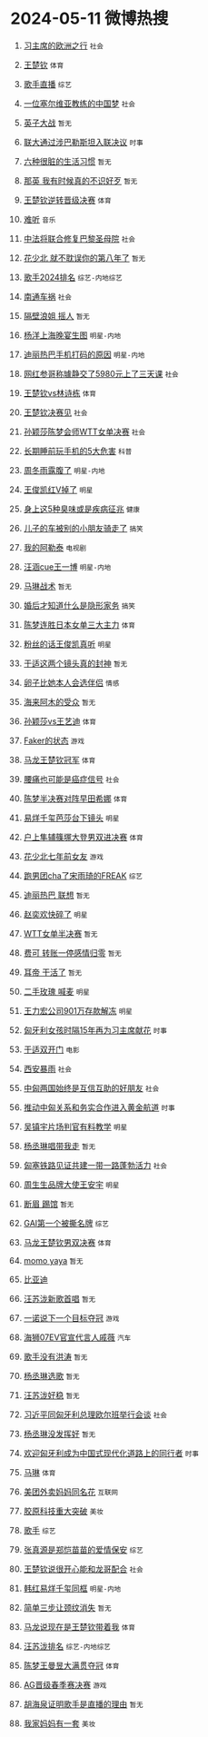 # 2024-05-11 微博热搜 
1. [习主席的欧洲之行](https://m.weibo.cn/search?containerid=100103type%3D1%26t%3D10%26q%3D%23%E4%B9%A0%E4%B8%BB%E5%B8%AD%E7%9A%84%E6%AC%A7%E6%B4%B2%E4%B9%8B%E8%A1%8C%23&stream_entry_id=51&isnewpage=1&extparam=seat%3D1%26pos%3D0%26stream_entry_id%3D51%26filter_type%3Drealtimehot%26q%3D%2523%25E4%25B9%25A0%25E4%25B8%25BB%25E5%25B8%25AD%25E7%259A%2584%25E6%25AC%25A7%25E6%25B4%25B2%25E4%25B9%258B%25E8%25A1%258C%2523%26c_type%3D51%26dgr%3D0%26cate%3D10103%26display_time%3D1715365723%26pre_seqid%3D171536572319103000041) `社会` 

2. [王楚钦](https://m.weibo.cn/search?containerid=100103type%3D1%26t%3D10%26q%3D%E7%8E%8B%E6%A5%9A%E9%92%A6&stream_entry_id=31&isnewpage=1&extparam=seat%3D1%26cate%3D5001%26pos%3D0%26band_rank%3D1%26realpos%3D1%26stream_entry_id%3D31%26flag%3D1%26lcate%3D5001%26filter_type%3Drealtimehot%26q%3D%25E7%258E%258B%25E6%25A5%259A%25E9%2592%25A6%26c_type%3D31%26dgr%3D0%26display_time%3D1715365723%26pre_seqid%3D171536572319103000041) `体育` 

3. [歌手直播](https://m.weibo.cn/search?containerid=100103type%3D1%26t%3D10%26q%3D%E6%AD%8C%E6%89%8B%E7%9B%B4%E6%92%AD&stream_entry_id=31&isnewpage=1&extparam=seat%3D1%26cate%3D5001%26pos%3D1%26band_rank%3D2%26realpos%3D2%26stream_entry_id%3D31%26flag%3D16%26lcate%3D5001%26filter_type%3Drealtimehot%26q%3D%25E6%25AD%258C%25E6%2589%258B%25E7%259B%25B4%25E6%2592%25AD%26c_type%3D31%26dgr%3D0%26display_time%3D1715365723%26pre_seqid%3D171536572319103000041) `综艺` 

4. [一位塞尔维亚教练的中国梦](https://m.weibo.cn/search?containerid=100103type%3D1%26t%3D10%26q%3D%23%E4%B8%80%E4%BD%8D%E5%A1%9E%E5%B0%94%E7%BB%B4%E4%BA%9A%E6%95%99%E7%BB%83%E7%9A%84%E4%B8%AD%E5%9B%BD%E6%A2%A6%23&stream_entry_id=31&isnewpage=1&extparam=seat%3D1%26cate%3D5001%26pos%3D2%26band_rank%3D3%26realpos%3D3%26stream_entry_id%3D31%26flag%3D0%26lcate%3D5001%26filter_type%3Drealtimehot%26q%3D%2523%25E4%25B8%2580%25E4%25BD%258D%25E5%25A1%259E%25E5%25B0%2594%25E7%25BB%25B4%25E4%25BA%259A%25E6%2595%2599%25E7%25BB%2583%25E7%259A%2584%25E4%25B8%25AD%25E5%259B%25BD%25E6%25A2%25A6%2523%26c_type%3D31%26dgr%3D0%26display_time%3D1715365723%26pre_seqid%3D171536572319103000041) `社会` 

5. [英子大战](https://m.weibo.cn/search?containerid=100103type%3D1%26t%3D10%26q%3D%E8%8B%B1%E5%AD%90%E5%A4%A7%E6%88%98&stream_entry_id=31&isnewpage=1&extparam=seat%3D1%26cate%3D5001%26pos%3D3%26band_rank%3D4%26realpos%3D4%26stream_entry_id%3D31%26flag%3D2%26lcate%3D5001%26filter_type%3Drealtimehot%26q%3D%25E8%258B%25B1%25E5%25AD%2590%25E5%25A4%25A7%25E6%2588%2598%26c_type%3D31%26dgr%3D0%26display_time%3D1715365723%26pre_seqid%3D171536572319103000041) `暂无` 

6. [联大通过涉巴勒斯坦入联决议](https://m.weibo.cn/search?containerid=100103type%3D1%26t%3D10%26q%3D%23%E8%81%94%E5%A4%A7%E9%80%9A%E8%BF%87%E6%B6%89%E5%B7%B4%E5%8B%92%E6%96%AF%E5%9D%A6%E5%85%A5%E8%81%94%E5%86%B3%E8%AE%AE%23&stream_entry_id=31&isnewpage=1&extparam=seat%3D1%26cate%3D5001%26pos%3D4%26band_rank%3D5%26realpos%3D5%26stream_entry_id%3D31%26flag%3D1%26lcate%3D5001%26filter_type%3Drealtimehot%26q%3D%2523%25E8%2581%2594%25E5%25A4%25A7%25E9%2580%259A%25E8%25BF%2587%25E6%25B6%2589%25E5%25B7%25B4%25E5%258B%2592%25E6%2596%25AF%25E5%259D%25A6%25E5%2585%25A5%25E8%2581%2594%25E5%2586%25B3%25E8%25AE%25AE%2523%26c_type%3D31%26dgr%3D0%26display_time%3D1715365723%26pre_seqid%3D171536572319103000041) `时事` 

7. [六种很脏的生活习惯](https://m.weibo.cn/search?containerid=100103type%3D1%26t%3D10%26q%3D%E5%85%AD%E7%A7%8D%E5%BE%88%E8%84%8F%E7%9A%84%E7%94%9F%E6%B4%BB%E4%B9%A0%E6%83%AF&stream_entry_id=31&isnewpage=1&extparam=seat%3D1%26cate%3D5001%26pos%3D5%26band_rank%3D6%26realpos%3D6%26stream_entry_id%3D31%26flag%3D2%26lcate%3D5001%26filter_type%3Drealtimehot%26q%3D%25E5%2585%25AD%25E7%25A7%258D%25E5%25BE%2588%25E8%2584%258F%25E7%259A%2584%25E7%2594%259F%25E6%25B4%25BB%25E4%25B9%25A0%25E6%2583%25AF%26c_type%3D31%26dgr%3D0%26display_time%3D1715365723%26pre_seqid%3D171536572319103000041) `暂无` 

8. [那英 我有时候真的不识好歹](https://m.weibo.cn/search?containerid=100103type%3D1%26t%3D10%26q%3D%E9%82%A3%E8%8B%B1+%E6%88%91%E6%9C%89%E6%97%B6%E5%80%99%E7%9C%9F%E7%9A%84%E4%B8%8D%E8%AF%86%E5%A5%BD%E6%AD%B9&stream_entry_id=31&isnewpage=1&extparam=seat%3D1%26cate%3D5001%26pos%3D6%26band_rank%3D7%26realpos%3D7%26stream_entry_id%3D31%26flag%3D2%26lcate%3D5001%26filter_type%3Drealtimehot%26q%3D%25E9%2582%25A3%25E8%258B%25B1%2520%25E6%2588%2591%25E6%259C%2589%25E6%2597%25B6%25E5%2580%2599%25E7%259C%259F%25E7%259A%2584%25E4%25B8%258D%25E8%25AF%2586%25E5%25A5%25BD%25E6%25AD%25B9%26c_type%3D31%26dgr%3D0%26display_time%3D1715365723%26pre_seqid%3D171536572319103000041) `暂无` 

9. [王楚钦逆转晋级决赛](https://m.weibo.cn/search?containerid=100103type%3D1%26t%3D10%26q%3D%23%E7%8E%8B%E6%A5%9A%E9%92%A6%E9%80%86%E8%BD%AC%E6%99%8B%E7%BA%A7%E5%86%B3%E8%B5%9B%23&stream_entry_id=31&isnewpage=1&extparam=seat%3D1%26cate%3D5001%26pos%3D7%26band_rank%3D8%26realpos%3D8%26stream_entry_id%3D31%26flag%3D1%26lcate%3D5001%26filter_type%3Drealtimehot%26q%3D%2523%25E7%258E%258B%25E6%25A5%259A%25E9%2592%25A6%25E9%2580%2586%25E8%25BD%25AC%25E6%2599%258B%25E7%25BA%25A7%25E5%2586%25B3%25E8%25B5%259B%2523%26c_type%3D31%26dgr%3D0%26display_time%3D1715365723%26pre_seqid%3D171536572319103000041) `体育` 

10. [难听](https://m.weibo.cn/search?containerid=100103type%3D1%26t%3D10%26q%3D%E9%9A%BE%E5%90%AC&stream_entry_id=31&isnewpage=1&extparam=seat%3D1%26cate%3D5001%26pos%3D8%26band_rank%3D9%26realpos%3D9%26stream_entry_id%3D31%26flag%3D2%26lcate%3D5001%26filter_type%3Drealtimehot%26q%3D%25E9%259A%25BE%25E5%2590%25AC%26c_type%3D31%26dgr%3D0%26display_time%3D1715365723%26pre_seqid%3D171536572319103000041) `音乐` 

11. [中法将联合修复巴黎圣母院](https://m.weibo.cn/search?containerid=100103type%3D1%26t%3D10%26q%3D%23%E4%B8%AD%E6%B3%95%E5%B0%86%E8%81%94%E5%90%88%E4%BF%AE%E5%A4%8D%E5%B7%B4%E9%BB%8E%E5%9C%A3%E6%AF%8D%E9%99%A2%23&stream_entry_id=31&isnewpage=1&extparam=seat%3D1%26cate%3D5001%26pos%3D9%26band_rank%3D10%26realpos%3D10%26stream_entry_id%3D31%26flag%3D0%26lcate%3D5001%26filter_type%3Drealtimehot%26q%3D%2523%25E4%25B8%25AD%25E6%25B3%2595%25E5%25B0%2586%25E8%2581%2594%25E5%2590%2588%25E4%25BF%25AE%25E5%25A4%258D%25E5%25B7%25B4%25E9%25BB%258E%25E5%259C%25A3%25E6%25AF%258D%25E9%2599%25A2%2523%26c_type%3D31%26dgr%3D0%26display_time%3D1715365723%26pre_seqid%3D171536572319103000041) `社会` 

12. [花少北 就不耽误你的第八年了](https://m.weibo.cn/search?containerid=100103type%3D1%26t%3D10%26q%3D%E8%8A%B1%E5%B0%91%E5%8C%97+%E5%B0%B1%E4%B8%8D%E8%80%BD%E8%AF%AF%E4%BD%A0%E7%9A%84%E7%AC%AC%E5%85%AB%E5%B9%B4%E4%BA%86&stream_entry_id=31&isnewpage=1&extparam=seat%3D1%26cate%3D5001%26pos%3D10%26band_rank%3D11%26realpos%3D11%26stream_entry_id%3D31%26flag%3D2%26lcate%3D5001%26filter_type%3Drealtimehot%26q%3D%25E8%258A%25B1%25E5%25B0%2591%25E5%258C%2597%2520%25E5%25B0%25B1%25E4%25B8%258D%25E8%2580%25BD%25E8%25AF%25AF%25E4%25BD%25A0%25E7%259A%2584%25E7%25AC%25AC%25E5%2585%25AB%25E5%25B9%25B4%25E4%25BA%2586%26c_type%3D31%26dgr%3D0%26display_time%3D1715365723%26pre_seqid%3D171536572319103000041) `暂无` 

13. [歌手2024排名](https://m.weibo.cn/search?containerid=100103type%3D1%26t%3D10%26q%3D%E6%AD%8C%E6%89%8B2024%E6%8E%92%E5%90%8D&stream_entry_id=31&isnewpage=1&extparam=seat%3D1%26cate%3D5001%26pos%3D11%26band_rank%3D12%26realpos%3D12%26stream_entry_id%3D31%26flag%3D2%26lcate%3D5001%26filter_type%3Drealtimehot%26q%3D%25E6%25AD%258C%25E6%2589%258B2024%25E6%258E%2592%25E5%2590%258D%26c_type%3D31%26dgr%3D0%26display_time%3D1715365723%26pre_seqid%3D171536572319103000041) `综艺-内地综艺` 

14. [南通车祸](https://m.weibo.cn/search?containerid=100103type%3D1%26t%3D10%26q%3D%23%E5%8D%97%E9%80%9A%E8%BD%A6%E7%A5%B8%23&stream_entry_id=31&isnewpage=1&extparam=seat%3D1%26cate%3D5001%26pos%3D12%26band_rank%3D13%26realpos%3D13%26stream_entry_id%3D31%26flag%3D2%26lcate%3D5001%26filter_type%3Drealtimehot%26q%3D%2523%25E5%258D%2597%25E9%2580%259A%25E8%25BD%25A6%25E7%25A5%25B8%2523%26c_type%3D31%26dgr%3D0%26display_time%3D1715365723%26pre_seqid%3D171536572319103000041) `社会` 

15. [隔壁浪姐 摇人](https://m.weibo.cn/search?containerid=100103type%3D1%26t%3D10%26q%3D%E9%9A%94%E5%A3%81%E6%B5%AA%E5%A7%90+%E6%91%87%E4%BA%BA&stream_entry_id=31&isnewpage=1&extparam=seat%3D1%26cate%3D5001%26pos%3D13%26band_rank%3D14%26realpos%3D14%26stream_entry_id%3D31%26flag%3D2%26lcate%3D5001%26filter_type%3Drealtimehot%26q%3D%25E9%259A%2594%25E5%25A3%2581%25E6%25B5%25AA%25E5%25A7%2590%2520%25E6%2591%2587%25E4%25BA%25BA%26c_type%3D31%26dgr%3D0%26display_time%3D1715365723%26pre_seqid%3D171536572319103000041) `暂无` 

16. [杨洋上海晚宴生图](https://m.weibo.cn/search?containerid=100103type%3D1%26t%3D10%26q%3D%23%E6%9D%A8%E6%B4%8B%E4%B8%8A%E6%B5%B7%E6%99%9A%E5%AE%B4%E7%94%9F%E5%9B%BE%23&stream_entry_id=31&isnewpage=1&extparam=seat%3D1%26cate%3D5001%26pos%3D14%26band_rank%3D15%26realpos%3D15%26stream_entry_id%3D31%26flag%3D2%26lcate%3D5001%26filter_type%3Drealtimehot%26q%3D%2523%25E6%259D%25A8%25E6%25B4%258B%25E4%25B8%258A%25E6%25B5%25B7%25E6%2599%259A%25E5%25AE%25B4%25E7%2594%259F%25E5%259B%25BE%2523%26c_type%3D31%26dgr%3D0%26display_time%3D1715365723%26pre_seqid%3D171536572319103000041) `明星-内地` 

17. [迪丽热巴手机打码的原因](https://m.weibo.cn/search?containerid=100103type%3D1%26t%3D10%26q%3D%23%E8%BF%AA%E4%B8%BD%E7%83%AD%E5%B7%B4%E6%89%8B%E6%9C%BA%E6%89%93%E7%A0%81%E7%9A%84%E5%8E%9F%E5%9B%A0%23&stream_entry_id=31&isnewpage=1&extparam=seat%3D1%26cate%3D5001%26pos%3D15%26band_rank%3D16%26realpos%3D16%26stream_entry_id%3D31%26flag%3D2%26lcate%3D5001%26filter_type%3Drealtimehot%26q%3D%2523%25E8%25BF%25AA%25E4%25B8%25BD%25E7%2583%25AD%25E5%25B7%25B4%25E6%2589%258B%25E6%259C%25BA%25E6%2589%2593%25E7%25A0%2581%25E7%259A%2584%25E5%258E%259F%25E5%259B%25A0%2523%26c_type%3D31%26dgr%3D0%26display_time%3D1715365723%26pre_seqid%3D171536572319103000041) `明星-内地` 

18. [网红参哥称璩静交了5980元上了三天课](https://m.weibo.cn/search?containerid=100103type%3D1%26t%3D10%26q%3D%23%E7%BD%91%E7%BA%A2%E5%8F%82%E5%93%A5%E7%A7%B0%E7%92%A9%E9%9D%99%E4%BA%A4%E4%BA%865980%E5%85%83%E4%B8%8A%E4%BA%86%E4%B8%89%E5%A4%A9%E8%AF%BE%23&stream_entry_id=31&isnewpage=1&extparam=seat%3D1%26cate%3D5001%26pos%3D16%26band_rank%3D17%26realpos%3D17%26stream_entry_id%3D31%26flag%3D2%26lcate%3D5001%26filter_type%3Drealtimehot%26q%3D%2523%25E7%25BD%2591%25E7%25BA%25A2%25E5%258F%2582%25E5%2593%25A5%25E7%25A7%25B0%25E7%2592%25A9%25E9%259D%2599%25E4%25BA%25A4%25E4%25BA%25865980%25E5%2585%2583%25E4%25B8%258A%25E4%25BA%2586%25E4%25B8%2589%25E5%25A4%25A9%25E8%25AF%25BE%2523%26c_type%3D31%26dgr%3D0%26display_time%3D1715365723%26pre_seqid%3D171536572319103000041) `社会` 

19. [王楚钦vs林诗栋](https://m.weibo.cn/search?containerid=100103type%3D1%26t%3D10%26q%3D%23%E7%8E%8B%E6%A5%9A%E9%92%A6vs%E6%9E%97%E8%AF%97%E6%A0%8B%23&stream_entry_id=31&isnewpage=1&extparam=seat%3D1%26cate%3D5001%26pos%3D17%26band_rank%3D18%26realpos%3D18%26stream_entry_id%3D31%26flag%3D0%26lcate%3D5001%26filter_type%3Drealtimehot%26q%3D%2523%25E7%258E%258B%25E6%25A5%259A%25E9%2592%25A6vs%25E6%259E%2597%25E8%25AF%2597%25E6%25A0%258B%2523%26c_type%3D31%26dgr%3D0%26display_time%3D1715365723%26pre_seqid%3D171536572319103000041) `体育` 

20. [王楚钦决赛见](https://m.weibo.cn/search?containerid=100103type%3D1%26t%3D10%26q%3D%23%E7%8E%8B%E6%A5%9A%E9%92%A6%E5%86%B3%E8%B5%9B%E8%A7%81%23&stream_entry_id=31&isnewpage=1&extparam=seat%3D1%26cate%3D5001%26pos%3D18%26band_rank%3D19%26realpos%3D19%26stream_entry_id%3D31%26flag%3D1%26lcate%3D5001%26filter_type%3Drealtimehot%26q%3D%2523%25E7%258E%258B%25E6%25A5%259A%25E9%2592%25A6%25E5%2586%25B3%25E8%25B5%259B%25E8%25A7%2581%2523%26c_type%3D31%26dgr%3D0%26display_time%3D1715365723%26pre_seqid%3D171536572319103000041) `社会` 

21. [孙颖莎陈梦会师WTT女单决赛](https://m.weibo.cn/search?containerid=100103type%3D1%26t%3D10%26q%3D%23%E5%AD%99%E9%A2%96%E8%8E%8E%E9%99%88%E6%A2%A6%E4%BC%9A%E5%B8%88WTT%E5%A5%B3%E5%8D%95%E5%86%B3%E8%B5%9B%23&stream_entry_id=31&isnewpage=1&extparam=seat%3D1%26cate%3D5001%26pos%3D19%26band_rank%3D20%26realpos%3D20%26stream_entry_id%3D31%26flag%3D0%26lcate%3D5001%26filter_type%3Drealtimehot%26q%3D%2523%25E5%25AD%2599%25E9%25A2%2596%25E8%258E%258E%25E9%2599%2588%25E6%25A2%25A6%25E4%25BC%259A%25E5%25B8%2588WTT%25E5%25A5%25B3%25E5%258D%2595%25E5%2586%25B3%25E8%25B5%259B%2523%26c_type%3D31%26dgr%3D0%26display_time%3D1715365723%26pre_seqid%3D171536572319103000041) `社会` 

22. [长期睡前玩手机的5大危害](https://m.weibo.cn/search?containerid=100103type%3D1%26t%3D10%26q%3D%23%E9%95%BF%E6%9C%9F%E7%9D%A1%E5%89%8D%E7%8E%A9%E6%89%8B%E6%9C%BA%E7%9A%845%E5%A4%A7%E5%8D%B1%E5%AE%B3%23&stream_entry_id=31&isnewpage=1&extparam=seat%3D1%26cate%3D5001%26pos%3D20%26band_rank%3D21%26realpos%3D21%26stream_entry_id%3D31%26flag%3D0%26lcate%3D5001%26filter_type%3Drealtimehot%26q%3D%2523%25E9%2595%25BF%25E6%259C%259F%25E7%259D%25A1%25E5%2589%258D%25E7%258E%25A9%25E6%2589%258B%25E6%259C%25BA%25E7%259A%25845%25E5%25A4%25A7%25E5%258D%25B1%25E5%25AE%25B3%2523%26c_type%3D31%26dgr%3D0%26display_time%3D1715365723%26pre_seqid%3D171536572319103000041) `科普` 

23. [周冬雨露腹了](https://m.weibo.cn/search?containerid=100103type%3D1%26t%3D10%26q%3D%23%E5%91%A8%E5%86%AC%E9%9B%A8%E9%9C%B2%E8%85%B9%E4%BA%86%23&stream_entry_id=31&isnewpage=1&extparam=seat%3D1%26cate%3D5001%26pos%3D21%26band_rank%3D22%26realpos%3D22%26stream_entry_id%3D31%26flag%3D1%26lcate%3D5001%26filter_type%3Drealtimehot%26q%3D%2523%25E5%2591%25A8%25E5%2586%25AC%25E9%259B%25A8%25E9%259C%25B2%25E8%2585%25B9%25E4%25BA%2586%2523%26c_type%3D31%26dgr%3D0%26display_time%3D1715365723%26pre_seqid%3D171536572319103000041) `明星-内地` 

24. [王俊凯红V掉了](https://m.weibo.cn/search?containerid=100103type%3D1%26t%3D10%26q%3D%23%E7%8E%8B%E4%BF%8A%E5%87%AF%E7%BA%A2V%E6%8E%89%E4%BA%86%23&stream_entry_id=31&isnewpage=1&extparam=seat%3D1%26cate%3D5001%26pos%3D22%26band_rank%3D23%26realpos%3D23%26stream_entry_id%3D31%26flag%3D0%26lcate%3D5001%26filter_type%3Drealtimehot%26q%3D%2523%25E7%258E%258B%25E4%25BF%258A%25E5%2587%25AF%25E7%25BA%25A2V%25E6%258E%2589%25E4%25BA%2586%2523%26c_type%3D31%26dgr%3D0%26display_time%3D1715365723%26pre_seqid%3D171536572319103000041) `明星` 

25. [身上这5种臭味或是疾病征兆](https://m.weibo.cn/search?containerid=100103type%3D1%26t%3D10%26q%3D%23%E8%BA%AB%E4%B8%8A%E8%BF%995%E7%A7%8D%E8%87%AD%E5%91%B3%E6%88%96%E6%98%AF%E7%96%BE%E7%97%85%E5%BE%81%E5%85%86%23&stream_entry_id=31&isnewpage=1&extparam=seat%3D1%26cate%3D5001%26pos%3D23%26band_rank%3D24%26realpos%3D24%26stream_entry_id%3D31%26flag%3D0%26lcate%3D5001%26filter_type%3Drealtimehot%26q%3D%2523%25E8%25BA%25AB%25E4%25B8%258A%25E8%25BF%25995%25E7%25A7%258D%25E8%2587%25AD%25E5%2591%25B3%25E6%2588%2596%25E6%2598%25AF%25E7%2596%25BE%25E7%2597%2585%25E5%25BE%2581%25E5%2585%2586%2523%26c_type%3D31%26dgr%3D0%26display_time%3D1715365723%26pre_seqid%3D171536572319103000041) `健康` 

26. [儿子的车被别的小朋友骑走了](https://m.weibo.cn/search?containerid=100103type%3D1%26t%3D10%26q%3D%23%E5%84%BF%E5%AD%90%E7%9A%84%E8%BD%A6%E8%A2%AB%E5%88%AB%E7%9A%84%E5%B0%8F%E6%9C%8B%E5%8F%8B%E9%AA%91%E8%B5%B0%E4%BA%86%23&stream_entry_id=31&isnewpage=1&extparam=seat%3D1%26cate%3D5001%26pos%3D24%26band_rank%3D25%26realpos%3D25%26stream_entry_id%3D31%26flag%3D1%26lcate%3D5001%26filter_type%3Drealtimehot%26q%3D%2523%25E5%2584%25BF%25E5%25AD%2590%25E7%259A%2584%25E8%25BD%25A6%25E8%25A2%25AB%25E5%2588%25AB%25E7%259A%2584%25E5%25B0%258F%25E6%259C%258B%25E5%258F%258B%25E9%25AA%2591%25E8%25B5%25B0%25E4%25BA%2586%2523%26c_type%3D31%26dgr%3D0%26display_time%3D1715365723%26pre_seqid%3D171536572319103000041) `搞笑` 

27. [我的阿勒泰](https://m.weibo.cn/search?containerid=100103type%3D1%26t%3D10%26q%3D%E6%88%91%E7%9A%84%E9%98%BF%E5%8B%92%E6%B3%B0&stream_entry_id=31&isnewpage=1&extparam=seat%3D1%26cate%3D5001%26pos%3D25%26band_rank%3D26%26realpos%3D26%26stream_entry_id%3D31%26flag%3D0%26lcate%3D5001%26filter_type%3Drealtimehot%26q%3D%25E6%2588%2591%25E7%259A%2584%25E9%2598%25BF%25E5%258B%2592%25E6%25B3%25B0%26c_type%3D31%26dgr%3D0%26display_time%3D1715365723%26pre_seqid%3D171536572319103000041) `电视剧` 

28. [汪涵cue王一博](https://m.weibo.cn/search?containerid=100103type%3D1%26t%3D10%26q%3D%23%E6%B1%AA%E6%B6%B5cue%E7%8E%8B%E4%B8%80%E5%8D%9A%23&stream_entry_id=31&isnewpage=1&extparam=seat%3D1%26cate%3D5001%26pos%3D26%26band_rank%3D27%26realpos%3D27%26stream_entry_id%3D31%26flag%3D0%26lcate%3D5001%26filter_type%3Drealtimehot%26q%3D%2523%25E6%25B1%25AA%25E6%25B6%25B5cue%25E7%258E%258B%25E4%25B8%2580%25E5%258D%259A%2523%26c_type%3D31%26dgr%3D0%26display_time%3D1715365723%26pre_seqid%3D171536572319103000041) `明星-内地` 

29. [马琳战术](https://m.weibo.cn/search?containerid=100103type%3D1%26t%3D10%26q%3D%E9%A9%AC%E7%90%B3%E6%88%98%E6%9C%AF&stream_entry_id=31&isnewpage=1&extparam=seat%3D1%26cate%3D5001%26pos%3D27%26band_rank%3D28%26realpos%3D28%26stream_entry_id%3D31%26flag%3D0%26lcate%3D5001%26filter_type%3Drealtimehot%26q%3D%25E9%25A9%25AC%25E7%2590%25B3%25E6%2588%2598%25E6%259C%25AF%26c_type%3D31%26dgr%3D0%26display_time%3D1715365723%26pre_seqid%3D171536572319103000041) `暂无` 

30. [婚后才知道什么是隐形家务](https://m.weibo.cn/search?containerid=100103type%3D1%26t%3D10%26q%3D%23%E5%A9%9A%E5%90%8E%E6%89%8D%E7%9F%A5%E9%81%93%E4%BB%80%E4%B9%88%E6%98%AF%E9%9A%90%E5%BD%A2%E5%AE%B6%E5%8A%A1%23&stream_entry_id=31&isnewpage=1&extparam=seat%3D1%26cate%3D5001%26pos%3D28%26band_rank%3D29%26realpos%3D29%26stream_entry_id%3D31%26flag%3D0%26lcate%3D5001%26filter_type%3Drealtimehot%26q%3D%2523%25E5%25A9%259A%25E5%2590%258E%25E6%2589%258D%25E7%259F%25A5%25E9%2581%2593%25E4%25BB%2580%25E4%25B9%2588%25E6%2598%25AF%25E9%259A%2590%25E5%25BD%25A2%25E5%25AE%25B6%25E5%258A%25A1%2523%26c_type%3D31%26dgr%3D0%26display_time%3D1715365723%26pre_seqid%3D171536572319103000041) `搞笑` 

31. [陈梦连胜日本女单三大主力](https://m.weibo.cn/search?containerid=100103type%3D1%26t%3D10%26q%3D%23%E9%99%88%E6%A2%A6%E8%BF%9E%E8%83%9C%E6%97%A5%E6%9C%AC%E5%A5%B3%E5%8D%95%E4%B8%89%E5%A4%A7%E4%B8%BB%E5%8A%9B%23&stream_entry_id=31&isnewpage=1&extparam=seat%3D1%26cate%3D5001%26pos%3D29%26band_rank%3D30%26realpos%3D30%26stream_entry_id%3D31%26flag%3D1%26lcate%3D5001%26filter_type%3Drealtimehot%26q%3D%2523%25E9%2599%2588%25E6%25A2%25A6%25E8%25BF%259E%25E8%2583%259C%25E6%2597%25A5%25E6%259C%25AC%25E5%25A5%25B3%25E5%258D%2595%25E4%25B8%2589%25E5%25A4%25A7%25E4%25B8%25BB%25E5%258A%259B%2523%26c_type%3D31%26dgr%3D0%26display_time%3D1715365723%26pre_seqid%3D171536572319103000041) `体育` 

32. [粉丝的话王俊凯真听](https://m.weibo.cn/search?containerid=100103type%3D1%26t%3D10%26q%3D%23%E7%B2%89%E4%B8%9D%E7%9A%84%E8%AF%9D%E7%8E%8B%E4%BF%8A%E5%87%AF%E7%9C%9F%E5%90%AC%23&stream_entry_id=31&isnewpage=1&extparam=seat%3D1%26cate%3D5001%26pos%3D30%26band_rank%3D31%26realpos%3D31%26stream_entry_id%3D31%26flag%3D0%26lcate%3D5001%26filter_type%3Drealtimehot%26q%3D%2523%25E7%25B2%2589%25E4%25B8%259D%25E7%259A%2584%25E8%25AF%259D%25E7%258E%258B%25E4%25BF%258A%25E5%2587%25AF%25E7%259C%259F%25E5%2590%25AC%2523%26c_type%3D31%26dgr%3D0%26display_time%3D1715365723%26pre_seqid%3D171536572319103000041) `明星` 

33. [于适这两个镜头真的封神](https://m.weibo.cn/search?containerid=100103type%3D1%26t%3D10%26q%3D%E4%BA%8E%E9%80%82%E8%BF%99%E4%B8%A4%E4%B8%AA%E9%95%9C%E5%A4%B4%E7%9C%9F%E7%9A%84%E5%B0%81%E7%A5%9E&stream_entry_id=31&isnewpage=1&extparam=seat%3D1%26cate%3D5001%26pos%3D31%26band_rank%3D32%26realpos%3D32%26stream_entry_id%3D31%26flag%3D0%26lcate%3D5001%26filter_type%3Drealtimehot%26q%3D%25E4%25BA%258E%25E9%2580%2582%25E8%25BF%2599%25E4%25B8%25A4%25E4%25B8%25AA%25E9%2595%259C%25E5%25A4%25B4%25E7%259C%259F%25E7%259A%2584%25E5%25B0%2581%25E7%25A5%259E%26c_type%3D31%26dgr%3D0%26display_time%3D1715365723%26pre_seqid%3D171536572319103000041) `暂无` 

34. [卵子比她本人会选伴侣](https://m.weibo.cn/search?containerid=100103type%3D1%26t%3D10%26q%3D%23%E5%8D%B5%E5%AD%90%E6%AF%94%E5%A5%B9%E6%9C%AC%E4%BA%BA%E4%BC%9A%E9%80%89%E4%BC%B4%E4%BE%A3%23&stream_entry_id=31&isnewpage=1&extparam=seat%3D1%26cate%3D5001%26pos%3D32%26band_rank%3D33%26realpos%3D33%26stream_entry_id%3D31%26flag%3D0%26lcate%3D5001%26filter_type%3Drealtimehot%26q%3D%2523%25E5%258D%25B5%25E5%25AD%2590%25E6%25AF%2594%25E5%25A5%25B9%25E6%259C%25AC%25E4%25BA%25BA%25E4%25BC%259A%25E9%2580%2589%25E4%25BC%25B4%25E4%25BE%25A3%2523%26c_type%3D31%26dgr%3D0%26display_time%3D1715365723%26pre_seqid%3D171536572319103000041) `情感` 

35. [海来阿木的受众](https://m.weibo.cn/search?containerid=100103type%3D1%26t%3D10%26q%3D%E6%B5%B7%E6%9D%A5%E9%98%BF%E6%9C%A8%E7%9A%84%E5%8F%97%E4%BC%97&stream_entry_id=31&isnewpage=1&extparam=seat%3D1%26cate%3D5001%26pos%3D33%26band_rank%3D34%26realpos%3D34%26stream_entry_id%3D31%26flag%3D0%26lcate%3D5001%26filter_type%3Drealtimehot%26q%3D%25E6%25B5%25B7%25E6%259D%25A5%25E9%2598%25BF%25E6%259C%25A8%25E7%259A%2584%25E5%258F%2597%25E4%25BC%2597%26c_type%3D31%26dgr%3D0%26display_time%3D1715365723%26pre_seqid%3D171536572319103000041) `暂无` 

36. [孙颖莎vs王艺迪](https://m.weibo.cn/search?containerid=100103type%3D1%26t%3D10%26q%3D%E5%AD%99%E9%A2%96%E8%8E%8Evs%E7%8E%8B%E8%89%BA%E8%BF%AA&stream_entry_id=31&isnewpage=1&extparam=seat%3D1%26cate%3D5001%26pos%3D34%26band_rank%3D35%26realpos%3D35%26stream_entry_id%3D31%26flag%3D0%26lcate%3D5001%26filter_type%3Drealtimehot%26q%3D%25E5%25AD%2599%25E9%25A2%2596%25E8%258E%258Evs%25E7%258E%258B%25E8%2589%25BA%25E8%25BF%25AA%26c_type%3D31%26dgr%3D0%26display_time%3D1715365723%26pre_seqid%3D171536572319103000041) `体育` 

37. [Faker的状态](https://m.weibo.cn/search?containerid=100103type%3D1%26t%3D10%26q%3D%23Faker%E7%9A%84%E7%8A%B6%E6%80%81%23&stream_entry_id=31&isnewpage=1&extparam=seat%3D1%26cate%3D5001%26pos%3D35%26band_rank%3D36%26realpos%3D36%26stream_entry_id%3D31%26flag%3D0%26lcate%3D5001%26filter_type%3Drealtimehot%26q%3D%2523Faker%25E7%259A%2584%25E7%258A%25B6%25E6%2580%2581%2523%26c_type%3D31%26dgr%3D0%26display_time%3D1715365723%26pre_seqid%3D171536572319103000041) `游戏` 

38. [马龙王楚钦冠军](https://m.weibo.cn/search?containerid=100103type%3D1%26t%3D10%26q%3D%23%E9%A9%AC%E9%BE%99%E7%8E%8B%E6%A5%9A%E9%92%A6%E5%86%A0%E5%86%9B%23&stream_entry_id=31&isnewpage=1&extparam=seat%3D1%26cate%3D5001%26pos%3D36%26band_rank%3D37%26realpos%3D37%26stream_entry_id%3D31%26flag%3D0%26lcate%3D5001%26filter_type%3Drealtimehot%26q%3D%2523%25E9%25A9%25AC%25E9%25BE%2599%25E7%258E%258B%25E6%25A5%259A%25E9%2592%25A6%25E5%2586%25A0%25E5%2586%259B%2523%26c_type%3D31%26dgr%3D0%26display_time%3D1715365723%26pre_seqid%3D171536572319103000041) `体育` 

39. [腰痛也可能是癌症信号](https://m.weibo.cn/search?containerid=100103type%3D1%26t%3D10%26q%3D%23%E8%85%B0%E7%97%9B%E4%B9%9F%E5%8F%AF%E8%83%BD%E6%98%AF%E7%99%8C%E7%97%87%E4%BF%A1%E5%8F%B7%23&stream_entry_id=31&isnewpage=1&extparam=seat%3D1%26cate%3D5001%26pos%3D37%26band_rank%3D38%26realpos%3D38%26stream_entry_id%3D31%26flag%3D0%26lcate%3D5001%26filter_type%3Drealtimehot%26q%3D%2523%25E8%2585%25B0%25E7%2597%259B%25E4%25B9%259F%25E5%258F%25AF%25E8%2583%25BD%25E6%2598%25AF%25E7%2599%258C%25E7%2597%2587%25E4%25BF%25A1%25E5%258F%25B7%2523%26c_type%3D31%26dgr%3D0%26display_time%3D1715365723%26pre_seqid%3D171536572319103000041) `社会` 

40. [陈梦半决赛对阵早田希娜](https://m.weibo.cn/search?containerid=100103type%3D1%26t%3D10%26q%3D%23%E9%99%88%E6%A2%A6%E5%8D%8A%E5%86%B3%E8%B5%9B%E5%AF%B9%E9%98%B5%E6%97%A9%E7%94%B0%E5%B8%8C%E5%A8%9C%23&stream_entry_id=31&isnewpage=1&extparam=seat%3D1%26cate%3D5001%26pos%3D38%26band_rank%3D39%26realpos%3D39%26stream_entry_id%3D31%26flag%3D0%26lcate%3D5001%26filter_type%3Drealtimehot%26q%3D%2523%25E9%2599%2588%25E6%25A2%25A6%25E5%258D%258A%25E5%2586%25B3%25E8%25B5%259B%25E5%25AF%25B9%25E9%2598%25B5%25E6%2597%25A9%25E7%2594%25B0%25E5%25B8%258C%25E5%25A8%259C%2523%26c_type%3D31%26dgr%3D0%26display_time%3D1715365723%26pre_seqid%3D171536572319103000041) `体育` 

41. [易烊千玺芭莎台下镜头](https://m.weibo.cn/search?containerid=100103type%3D1%26t%3D10%26q%3D%23%E6%98%93%E7%83%8A%E5%8D%83%E7%8E%BA%E8%8A%AD%E8%8E%8E%E5%8F%B0%E4%B8%8B%E9%95%9C%E5%A4%B4%23&stream_entry_id=31&isnewpage=1&extparam=seat%3D1%26cate%3D5001%26pos%3D39%26band_rank%3D40%26realpos%3D40%26stream_entry_id%3D31%26flag%3D0%26lcate%3D5001%26filter_type%3Drealtimehot%26q%3D%2523%25E6%2598%2593%25E7%2583%258A%25E5%258D%2583%25E7%258E%25BA%25E8%258A%25AD%25E8%258E%258E%25E5%258F%25B0%25E4%25B8%258B%25E9%2595%259C%25E5%25A4%25B4%2523%26c_type%3D31%26dgr%3D0%26display_time%3D1715365723%26pre_seqid%3D171536572319103000041) `明星` 

42. [户上隼辅篠塚大登男双进决赛](https://m.weibo.cn/search?containerid=100103type%3D1%26t%3D10%26q%3D%23%E6%88%B7%E4%B8%8A%E9%9A%BC%E8%BE%85%E7%AF%A0%E5%A1%9A%E5%A4%A7%E7%99%BB%E7%94%B7%E5%8F%8C%E8%BF%9B%E5%86%B3%E8%B5%9B%23&stream_entry_id=31&isnewpage=1&extparam=seat%3D1%26cate%3D5001%26pos%3D40%26band_rank%3D41%26realpos%3D41%26stream_entry_id%3D31%26flag%3D1%26lcate%3D5001%26filter_type%3Drealtimehot%26q%3D%2523%25E6%2588%25B7%25E4%25B8%258A%25E9%259A%25BC%25E8%25BE%2585%25E7%25AF%25A0%25E5%25A1%259A%25E5%25A4%25A7%25E7%2599%25BB%25E7%2594%25B7%25E5%258F%258C%25E8%25BF%259B%25E5%2586%25B3%25E8%25B5%259B%2523%26c_type%3D31%26dgr%3D0%26display_time%3D1715365723%26pre_seqid%3D171536572319103000041) `体育` 

43. [花少北七年前女友](https://m.weibo.cn/search?containerid=100103type%3D1%26t%3D10%26q%3D%23%E8%8A%B1%E5%B0%91%E5%8C%97%E4%B8%83%E5%B9%B4%E5%89%8D%E5%A5%B3%E5%8F%8B%23&stream_entry_id=31&isnewpage=1&extparam=seat%3D1%26cate%3D5001%26pos%3D41%26band_rank%3D42%26realpos%3D42%26stream_entry_id%3D31%26flag%3D0%26lcate%3D5001%26filter_type%3Drealtimehot%26q%3D%2523%25E8%258A%25B1%25E5%25B0%2591%25E5%258C%2597%25E4%25B8%2583%25E5%25B9%25B4%25E5%2589%258D%25E5%25A5%25B3%25E5%258F%258B%2523%26c_type%3D31%26dgr%3D0%26display_time%3D1715365723%26pre_seqid%3D171536572319103000041) `游戏` 

44. [跑男团cha了宋雨琦的FREAK](https://m.weibo.cn/search?containerid=100103type%3D1%26t%3D10%26q%3D%23%E8%B7%91%E7%94%B7%E5%9B%A2cha%E4%BA%86%E5%AE%8B%E9%9B%A8%E7%90%A6%E7%9A%84FREAK%23&stream_entry_id=31&isnewpage=1&extparam=seat%3D1%26cate%3D5001%26pos%3D42%26band_rank%3D43%26realpos%3D43%26stream_entry_id%3D31%26flag%3D1%26lcate%3D5001%26filter_type%3Drealtimehot%26q%3D%2523%25E8%25B7%2591%25E7%2594%25B7%25E5%259B%25A2cha%25E4%25BA%2586%25E5%25AE%258B%25E9%259B%25A8%25E7%2590%25A6%25E7%259A%2584FREAK%2523%26c_type%3D31%26dgr%3D0%26display_time%3D1715365723%26pre_seqid%3D171536572319103000041) `综艺` 

45. [迪丽热巴 联想](https://m.weibo.cn/search?containerid=100103type%3D1%26t%3D10%26q%3D%E8%BF%AA%E4%B8%BD%E7%83%AD%E5%B7%B4+%E8%81%94%E6%83%B3&stream_entry_id=31&isnewpage=1&extparam=seat%3D1%26cate%3D5001%26pos%3D43%26band_rank%3D44%26realpos%3D44%26stream_entry_id%3D31%26flag%3D0%26lcate%3D5001%26filter_type%3Drealtimehot%26q%3D%25E8%25BF%25AA%25E4%25B8%25BD%25E7%2583%25AD%25E5%25B7%25B4%2520%25E8%2581%2594%25E6%2583%25B3%26c_type%3D31%26dgr%3D0%26display_time%3D1715365723%26pre_seqid%3D171536572319103000041) `暂无` 

46. [赵奕欢快碎了](https://m.weibo.cn/search?containerid=100103type%3D1%26t%3D10%26q%3D%23%E8%B5%B5%E5%A5%95%E6%AC%A2%E5%BF%AB%E7%A2%8E%E4%BA%86%23&stream_entry_id=31&isnewpage=1&extparam=seat%3D1%26cate%3D5001%26pos%3D44%26band_rank%3D45%26realpos%3D45%26stream_entry_id%3D31%26flag%3D0%26lcate%3D5001%26filter_type%3Drealtimehot%26q%3D%2523%25E8%25B5%25B5%25E5%25A5%2595%25E6%25AC%25A2%25E5%25BF%25AB%25E7%25A2%258E%25E4%25BA%2586%2523%26c_type%3D31%26dgr%3D0%26display_time%3D1715365723%26pre_seqid%3D171536572319103000041) `明星` 

47. [WTT女单半决赛](https://m.weibo.cn/search?containerid=100103type%3D1%26t%3D10%26q%3DWTT%E5%A5%B3%E5%8D%95%E5%8D%8A%E5%86%B3%E8%B5%9B&stream_entry_id=31&isnewpage=1&extparam=seat%3D1%26cate%3D5001%26pos%3D45%26band_rank%3D46%26realpos%3D46%26stream_entry_id%3D31%26flag%3D0%26lcate%3D5001%26filter_type%3Drealtimehot%26q%3DWTT%25E5%25A5%25B3%25E5%258D%2595%25E5%258D%258A%25E5%2586%25B3%25E8%25B5%259B%26c_type%3D31%26dgr%3D0%26display_time%3D1715365723%26pre_seqid%3D171536572319103000041) `暂无` 

48. [费可 转账一停感情归零](https://m.weibo.cn/search?containerid=100103type%3D1%26t%3D10%26q%3D%E8%B4%B9%E5%8F%AF+%E8%BD%AC%E8%B4%A6%E4%B8%80%E5%81%9C%E6%84%9F%E6%83%85%E5%BD%92%E9%9B%B6&stream_entry_id=31&isnewpage=1&extparam=seat%3D1%26cate%3D5001%26pos%3D46%26band_rank%3D47%26realpos%3D47%26stream_entry_id%3D31%26flag%3D0%26lcate%3D5001%26filter_type%3Drealtimehot%26q%3D%25E8%25B4%25B9%25E5%258F%25AF%2520%25E8%25BD%25AC%25E8%25B4%25A6%25E4%25B8%2580%25E5%2581%259C%25E6%2584%259F%25E6%2583%2585%25E5%25BD%2592%25E9%259B%25B6%26c_type%3D31%26dgr%3D0%26display_time%3D1715365723%26pre_seqid%3D171536572319103000041) `暂无` 

49. [耳帝 干活了](https://m.weibo.cn/search?containerid=100103type%3D1%26t%3D10%26q%3D%E8%80%B3%E5%B8%9D+%E5%B9%B2%E6%B4%BB%E4%BA%86&stream_entry_id=31&isnewpage=1&extparam=seat%3D1%26cate%3D5001%26pos%3D47%26band_rank%3D48%26realpos%3D48%26stream_entry_id%3D31%26flag%3D0%26lcate%3D5001%26filter_type%3Drealtimehot%26q%3D%25E8%2580%25B3%25E5%25B8%259D%2520%25E5%25B9%25B2%25E6%25B4%25BB%25E4%25BA%2586%26c_type%3D31%26dgr%3D0%26display_time%3D1715365723%26pre_seqid%3D171536572319103000041) `暂无` 

50. [二手玫瑰 喊麦](https://m.weibo.cn/search?containerid=100103type%3D1%26t%3D10%26q%3D%E4%BA%8C%E6%89%8B%E7%8E%AB%E7%91%B0+%E5%96%8A%E9%BA%A6&stream_entry_id=31&isnewpage=1&extparam=seat%3D1%26cate%3D5001%26pos%3D48%26band_rank%3D49%26realpos%3D49%26stream_entry_id%3D31%26flag%3D0%26lcate%3D5001%26filter_type%3Drealtimehot%26q%3D%25E4%25BA%258C%25E6%2589%258B%25E7%258E%25AB%25E7%2591%25B0%2520%25E5%2596%258A%25E9%25BA%25A6%26c_type%3D31%26dgr%3D0%26display_time%3D1715365723%26pre_seqid%3D171536572319103000041) `明星` 

51. [王力宏公司901万存款解冻](https://m.weibo.cn/search?containerid=100103type%3D1%26t%3D10%26q%3D%23%E7%8E%8B%E5%8A%9B%E5%AE%8F%E5%85%AC%E5%8F%B8901%E4%B8%87%E5%AD%98%E6%AC%BE%E8%A7%A3%E5%86%BB%23&stream_entry_id=31&isnewpage=1&extparam=seat%3D1%26cate%3D5001%26pos%3D49%26band_rank%3D50%26realpos%3D50%26stream_entry_id%3D31%26flag%3D0%26lcate%3D5001%26filter_type%3Drealtimehot%26q%3D%2523%25E7%258E%258B%25E5%258A%259B%25E5%25AE%258F%25E5%2585%25AC%25E5%258F%25B8901%25E4%25B8%2587%25E5%25AD%2598%25E6%25AC%25BE%25E8%25A7%25A3%25E5%2586%25BB%2523%26c_type%3D31%26dgr%3D0%26display_time%3D1715365723%26pre_seqid%3D171536572319103000041) `明星` 

52. [匈牙利女孩时隔15年再为习主席献花](https://m.weibo.cn/search?containerid=100103type%3D1%26t%3D10%26q%3D%23%E5%8C%88%E7%89%99%E5%88%A9%E5%A5%B3%E5%AD%A9%E6%97%B6%E9%9A%9415%E5%B9%B4%E5%86%8D%E4%B8%BA%E4%B9%A0%E4%B8%BB%E5%B8%AD%E7%8C%AE%E8%8A%B1%23&stream_entry_id=51&isnewpage=1&extparam=seat%3D1%26pos%3D0%26stream_entry_id%3D51%26filter_type%3Drealtimehot%26q%3D%2523%25E5%258C%2588%25E7%2589%2599%25E5%2588%25A9%25E5%25A5%25B3%25E5%25AD%25A9%25E6%2597%25B6%25E9%259A%259415%25E5%25B9%25B4%25E5%2586%258D%25E4%25B8%25BA%25E4%25B9%25A0%25E4%25B8%25BB%25E5%25B8%25AD%25E7%258C%25AE%25E8%258A%25B1%2523%26c_type%3D51%26dgr%3D0%26cate%3D10103%26display_time%3D1715365665%26pre_seqid%3D171536566560104379172) `时事` 

53. [于适双开门](https://m.weibo.cn/search?containerid=100103type%3D1%26t%3D10%26q%3D%23%E4%BA%8E%E9%80%82%E5%8F%8C%E5%BC%80%E9%97%A8%23&stream_entry_id=31&isnewpage=1&extparam=seat%3D1%26realpos%3D50%26stream_entry_id%3D31%26flag%3D0%26pos%3D49%26band_rank%3D50%26cate%3D5001%26filter_type%3Drealtimehot%26q%3D%2523%25E4%25BA%258E%25E9%2580%2582%25E5%258F%258C%25E5%25BC%2580%25E9%2597%25A8%2523%26c_type%3D31%26dgr%3D0%26lcate%3D5001%26display_time%3D1715365665%26pre_seqid%3D171536566560104379172) `电影` 

54. [西安暴雨](https://m.weibo.cn/search?containerid=100103type%3D1%26t%3D10%26q%3D%23%E8%A5%BF%E5%AE%89%E6%9A%B4%E9%9B%A8%23&stream_entry_id=31&isnewpage=1&extparam=seat%3D1%26cate%3D5001%26stream_entry_id%3D31%26band_rank%3D50%26flag%3D0%26lcate%3D5001%26realpos%3D50%26filter_type%3Drealtimehot%26q%3D%2523%25E8%25A5%25BF%25E5%25AE%2589%25E6%259A%25B4%25E9%259B%25A8%2523%26c_type%3D31%26dgr%3D0%26pos%3D49%26display_time%3D1715365609%26pre_seqid%3D17153656095170139487) `社会` 

55. [中匈两国始终是互信互助的好朋友](https://m.weibo.cn/search?containerid=100103type%3D1%26t%3D10%26q%3D%23%E4%B8%AD%E5%8C%88%E4%B8%A4%E5%9B%BD%E5%A7%8B%E7%BB%88%E6%98%AF%E4%BA%92%E4%BF%A1%E4%BA%92%E5%8A%A9%E7%9A%84%E5%A5%BD%E6%9C%8B%E5%8F%8B%23&stream_entry_id=51&isnewpage=1&extparam=seat%3D1%26pos%3D0%26stream_entry_id%3D51%26filter_type%3Drealtimehot%26q%3D%2523%25E4%25B8%25AD%25E5%258C%2588%25E4%25B8%25A4%25E5%259B%25BD%25E5%25A7%258B%25E7%25BB%2588%25E6%2598%25AF%25E4%25BA%2592%25E4%25BF%25A1%25E4%25BA%2592%25E5%258A%25A9%25E7%259A%2584%25E5%25A5%25BD%25E6%259C%258B%25E5%258F%258B%2523%26c_type%3D51%26dgr%3D0%26cate%3D10103%26display_time%3D1715365552%26pre_seqid%3D171536555222801562868) `社会` 

56. [推动中匈关系和务实合作进入黄金航道](https://m.weibo.cn/search?containerid=100103type%3D1%26t%3D10%26q%3D%23%E6%8E%A8%E5%8A%A8%E4%B8%AD%E5%8C%88%E5%85%B3%E7%B3%BB%E5%92%8C%E5%8A%A1%E5%AE%9E%E5%90%88%E4%BD%9C%E8%BF%9B%E5%85%A5%E9%BB%84%E9%87%91%E8%88%AA%E9%81%93%23&stream_entry_id=51&isnewpage=1&extparam=seat%3D1%26pos%3D0%26stream_entry_id%3D51%26filter_type%3Drealtimehot%26q%3D%2523%25E6%258E%25A8%25E5%258A%25A8%25E4%25B8%25AD%25E5%258C%2588%25E5%2585%25B3%25E7%25B3%25BB%25E5%2592%258C%25E5%258A%25A1%25E5%25AE%259E%25E5%2590%2588%25E4%25BD%259C%25E8%25BF%259B%25E5%2585%25A5%25E9%25BB%2584%25E9%2587%2591%25E8%2588%25AA%25E9%2581%2593%2523%26c_type%3D51%26dgr%3D0%26cate%3D10103%26display_time%3D1715365494%26pre_seqid%3D1715365494566020869207) `时事` 

57. [吴镇宇片场判官有料教学](https://m.weibo.cn/search?containerid=100103type%3D1%26t%3D10%26q%3D%23%E5%90%B4%E9%95%87%E5%AE%87%E7%89%87%E5%9C%BA%E5%88%A4%E5%AE%98%E6%9C%89%E6%96%99%E6%95%99%E5%AD%A6%23&stream_entry_id=31&isnewpage=1&extparam=seat%3D1%26cate%3D5001%26topic_ad%3D1%26stream_entry_id%3D31%26q%3D%2523%25E5%2590%25B4%25E9%2595%2587%25E5%25AE%2587%25E7%2589%2587%25E5%259C%25BA%25E5%2588%25A4%25E5%25AE%2598%25E6%259C%2589%25E6%2596%2599%25E6%2595%2599%25E5%25AD%25A6%2523%26pos%3D3%26band_rank%3D4%26lcate%3D5001%26filter_type%3Drealtimehot%26is_ad_pos%3D1%26c_type%3D31%26dgr%3D0%26adid%3D235838%26display_time%3D1715365494%26pre_seqid%3D1715365494566020869207) `明星` 

58. [杨丞琳唱带我走](https://m.weibo.cn/search?containerid=100103type%3D1%26t%3D10%26q%3D%E6%9D%A8%E4%B8%9E%E7%90%B3%E5%94%B1%E5%B8%A6%E6%88%91%E8%B5%B0&stream_entry_id=31&isnewpage=1&extparam=seat%3D1%26realpos%3D48%26stream_entry_id%3D31%26flag%3D0%26pos%3D48%26band_rank%3D48%26cate%3D5001%26filter_type%3Drealtimehot%26q%3D%25E6%259D%25A8%25E4%25B8%259E%25E7%2590%25B3%25E5%2594%25B1%25E5%25B8%25A6%25E6%2588%2591%25E8%25B5%25B0%26c_type%3D31%26dgr%3D0%26lcate%3D5001%26display_time%3D1715365494%26pre_seqid%3D1715365494566020869207) `暂无` 

59. [匈塞铁路见证共建一带一路蓬勃活力](https://m.weibo.cn/search?containerid=100103type%3D1%26t%3D10%26q%3D%23%E5%8C%88%E5%A1%9E%E9%93%81%E8%B7%AF%E8%A7%81%E8%AF%81%E5%85%B1%E5%BB%BA%E4%B8%80%E5%B8%A6%E4%B8%80%E8%B7%AF%E8%93%AC%E5%8B%83%E6%B4%BB%E5%8A%9B%23&stream_entry_id=31&isnewpage=1&extparam=seat%3D1%26realpos%3D3%26stream_entry_id%3D31%26flag%3D0%26pos%3D2%26band_rank%3D3%26cate%3D5001%26filter_type%3Drealtimehot%26q%3D%2523%25E5%258C%2588%25E5%25A1%259E%25E9%2593%2581%25E8%25B7%25AF%25E8%25A7%2581%25E8%25AF%2581%25E5%2585%25B1%25E5%25BB%25BA%25E4%25B8%2580%25E5%25B8%25A6%25E4%25B8%2580%25E8%25B7%25AF%25E8%2593%25AC%25E5%258B%2583%25E6%25B4%25BB%25E5%258A%259B%2523%26c_type%3D31%26dgr%3D0%26lcate%3D5001%26display_time%3D1715361692%26pre_seqid%3D171536169296801491154) `社会` 

60. [周生生品牌大使王安宇](https://m.weibo.cn/search?containerid=100103type%3D1%26t%3D10%26q%3D%23%E5%91%A8%E7%94%9F%E7%94%9F%E5%93%81%E7%89%8C%E5%A4%A7%E4%BD%BF%E7%8E%8B%E5%AE%89%E5%AE%87%23&stream_entry_id=31&isnewpage=1&extparam=seat%3D1%26cate%3D5001%26topic_ad%3D1%26stream_entry_id%3D31%26q%3D%2523%25E5%2591%25A8%25E7%2594%259F%25E7%2594%259F%25E5%2593%2581%25E7%2589%258C%25E5%25A4%25A7%25E4%25BD%25BF%25E7%258E%258B%25E5%25AE%2589%25E5%25AE%2587%2523%26pos%3D6%26band_rank%3D7%26lcate%3D5001%26filter_type%3Drealtimehot%26is_ad_pos%3D1%26c_type%3D31%26dgr%3D0%26adid%3D235845%26display_time%3D1715361692%26pre_seqid%3D171536169296801491154) `明星` 

61. [断眉 踢馆](https://m.weibo.cn/search?containerid=100103type%3D1%26t%3D10%26q%3D%E6%96%AD%E7%9C%89+%E8%B8%A2%E9%A6%86&stream_entry_id=31&isnewpage=1&extparam=seat%3D1%26realpos%3D12%26stream_entry_id%3D31%26flag%3D2%26pos%3D12%26band_rank%3D12%26cate%3D5001%26filter_type%3Drealtimehot%26q%3D%25E6%2596%25AD%25E7%259C%2589%2520%25E8%25B8%25A2%25E9%25A6%2586%26c_type%3D31%26dgr%3D0%26lcate%3D5001%26display_time%3D1715361692%26pre_seqid%3D171536169296801491154) `暂无` 

62. [GAI第一个被撕名牌](https://m.weibo.cn/search?containerid=100103type%3D1%26t%3D10%26q%3D%23GAI%E7%AC%AC%E4%B8%80%E4%B8%AA%E8%A2%AB%E6%92%95%E5%90%8D%E7%89%8C%23&stream_entry_id=31&isnewpage=1&extparam=seat%3D1%26realpos%3D30%26stream_entry_id%3D31%26flag%3D1%26pos%3D30%26band_rank%3D30%26cate%3D5001%26filter_type%3Drealtimehot%26q%3D%2523GAI%25E7%25AC%25AC%25E4%25B8%2580%25E4%25B8%25AA%25E8%25A2%25AB%25E6%2592%2595%25E5%2590%258D%25E7%2589%258C%2523%26c_type%3D31%26dgr%3D0%26lcate%3D5001%26display_time%3D1715361692%26pre_seqid%3D171536169296801491154) `综艺` 

63. [马龙王楚钦男双决赛](https://m.weibo.cn/search?containerid=100103type%3D1%26t%3D10%26q%3D%23%E9%A9%AC%E9%BE%99%E7%8E%8B%E6%A5%9A%E9%92%A6%E7%94%B7%E5%8F%8C%E5%86%B3%E8%B5%9B%23&stream_entry_id=31&isnewpage=1&extparam=seat%3D1%26realpos%3D37%26stream_entry_id%3D31%26flag%3D0%26pos%3D37%26band_rank%3D37%26cate%3D5001%26filter_type%3Drealtimehot%26q%3D%2523%25E9%25A9%25AC%25E9%25BE%2599%25E7%258E%258B%25E6%25A5%259A%25E9%2592%25A6%25E7%2594%25B7%25E5%258F%258C%25E5%2586%25B3%25E8%25B5%259B%2523%26c_type%3D31%26dgr%3D0%26lcate%3D5001%26display_time%3D1715361692%26pre_seqid%3D171536169296801491154) `体育` 

64. [momo yaya](https://m.weibo.cn/search?containerid=100103type%3D1%26t%3D10%26q%3Dmomo+yaya&stream_entry_id=31&isnewpage=1&extparam=seat%3D1%26realpos%3D41%26stream_entry_id%3D31%26flag%3D0%26pos%3D41%26band_rank%3D41%26cate%3D5001%26filter_type%3Drealtimehot%26q%3Dmomo%2520yaya%26c_type%3D31%26dgr%3D0%26lcate%3D5001%26display_time%3D1715361692%26pre_seqid%3D171536169296801491154) `暂无` 

65. [比亚迪](https://m.weibo.cn/search?containerid=100103type%3D1%26t%3D10%26q%3D%E6%AF%94%E4%BA%9A%E8%BF%AA&stream_entry_id=31&isnewpage=1&extparam=seat%3D1%26realpos%3D47%26stream_entry_id%3D31%26flag%3D0%26pos%3D47%26band_rank%3D47%26cate%3D5001%26filter_type%3Drealtimehot%26q%3D%25E6%25AF%2594%25E4%25BA%259A%25E8%25BF%25AA%26c_type%3D31%26dgr%3D0%26lcate%3D5001%26display_time%3D1715361692%26pre_seqid%3D171536169296801491154)  

66. [汪苏泷新歌首唱](https://m.weibo.cn/search?containerid=100103type%3D1%26t%3D10%26q%3D%E6%B1%AA%E8%8B%8F%E6%B3%B7%E6%96%B0%E6%AD%8C%E9%A6%96%E5%94%B1&stream_entry_id=31&isnewpage=1&extparam=seat%3D1%26realpos%3D48%26stream_entry_id%3D31%26flag%3D0%26pos%3D48%26band_rank%3D48%26cate%3D5001%26filter_type%3Drealtimehot%26q%3D%25E6%25B1%25AA%25E8%258B%258F%25E6%25B3%25B7%25E6%2596%25B0%25E6%25AD%258C%25E9%25A6%2596%25E5%2594%25B1%26c_type%3D31%26dgr%3D0%26lcate%3D5001%26display_time%3D1715361692%26pre_seqid%3D171536169296801491154) `暂无` 

67. [一诺说下一个目标夺冠](https://m.weibo.cn/search?containerid=100103type%3D1%26t%3D10%26q%3D%23%E4%B8%80%E8%AF%BA%E8%AF%B4%E4%B8%8B%E4%B8%80%E4%B8%AA%E7%9B%AE%E6%A0%87%E5%A4%BA%E5%86%A0%23&stream_entry_id=31&isnewpage=1&extparam=seat%3D1%26realpos%3D50%26stream_entry_id%3D31%26flag%3D1%26pos%3D50%26band_rank%3D50%26cate%3D5001%26filter_type%3Drealtimehot%26q%3D%2523%25E4%25B8%2580%25E8%25AF%25BA%25E8%25AF%25B4%25E4%25B8%258B%25E4%25B8%2580%25E4%25B8%25AA%25E7%259B%25AE%25E6%25A0%2587%25E5%25A4%25BA%25E5%2586%25A0%2523%26c_type%3D31%26dgr%3D0%26lcate%3D5001%26display_time%3D1715361692%26pre_seqid%3D171536169296801491154) `游戏` 

68. [海狮07EV官宣代言人戚薇](https://m.weibo.cn/search?containerid=100103type%3D1%26t%3D10%26q%3D%23%E6%B5%B7%E7%8B%AE07EV%E5%AE%98%E5%AE%A3%E4%BB%A3%E8%A8%80%E4%BA%BA%E6%88%9A%E8%96%87%23&stream_entry_id=31&isnewpage=1&extparam=seat%3D1%26cate%3D5001%26band_rank%3D4%26stream_entry_id%3D31%26topic_ad%3D1%26lcate%3D5001%26is_ad_pos%3D1%26pos%3D3%26filter_type%3Drealtimehot%26q%3D%2523%25E6%25B5%25B7%25E7%258B%25AE07EV%25E5%25AE%2598%25E5%25AE%25A3%25E4%25BB%25A3%25E8%25A8%2580%25E4%25BA%25BA%25E6%2588%259A%25E8%2596%2587%2523%26c_type%3D31%26dgr%3D0%26adid%3D235867%26display_time%3D1715361637%26pre_seqid%3D171536163734903230452) `汽车` 

69. [歌手没有洪涛](https://m.weibo.cn/search?containerid=100103type%3D1%26t%3D10%26q%3D%E6%AD%8C%E6%89%8B%E6%B2%A1%E6%9C%89%E6%B4%AA%E6%B6%9B&stream_entry_id=31&isnewpage=1&extparam=seat%3D1%26cate%3D5001%26band_rank%3D46%26pos%3D46%26realpos%3D46%26stream_entry_id%3D31%26flag%3D0%26lcate%3D5001%26filter_type%3Drealtimehot%26q%3D%25E6%25AD%258C%25E6%2589%258B%25E6%25B2%25A1%25E6%259C%2589%25E6%25B4%25AA%25E6%25B6%259B%26c_type%3D31%26dgr%3D0%26display_time%3D1715361637%26pre_seqid%3D171536163734903230452) `暂无` 

70. [杨丞琳选歌](https://m.weibo.cn/search?containerid=100103type%3D1%26t%3D10%26q%3D%E6%9D%A8%E4%B8%9E%E7%90%B3%E9%80%89%E6%AD%8C&stream_entry_id=31&isnewpage=1&extparam=seat%3D1%26cate%3D5001%26band_rank%3D48%26pos%3D48%26realpos%3D48%26stream_entry_id%3D31%26flag%3D0%26lcate%3D5001%26filter_type%3Drealtimehot%26q%3D%25E6%259D%25A8%25E4%25B8%259E%25E7%2590%25B3%25E9%2580%2589%25E6%25AD%258C%26c_type%3D31%26dgr%3D0%26display_time%3D1715361637%26pre_seqid%3D171536163734903230452) `暂无` 

71. [汪苏泷好稳](https://m.weibo.cn/search?containerid=100103type%3D1%26t%3D10%26q%3D%E6%B1%AA%E8%8B%8F%E6%B3%B7%E5%A5%BD%E7%A8%B3&stream_entry_id=31&isnewpage=1&extparam=seat%3D1%26cate%3D5001%26pos%3D49%26band_rank%3D50%26realpos%3D50%26stream_entry_id%3D31%26flag%3D0%26lcate%3D5001%26filter_type%3Drealtimehot%26q%3D%25E6%25B1%25AA%25E8%258B%258F%25E6%25B3%25B7%25E5%25A5%25BD%25E7%25A8%25B3%26c_type%3D31%26dgr%3D0%26display_time%3D1715361592%26pre_seqid%3D171536159221191613908) `暂无` 

72. [习近平同匈牙利总理欧尔班举行会谈](https://m.weibo.cn/search?containerid=100103type%3D1%26t%3D10%26q%3D%23%E4%B9%A0%E8%BF%91%E5%B9%B3%E5%90%8C%E5%8C%88%E7%89%99%E5%88%A9%E6%80%BB%E7%90%86%E6%AC%A7%E5%B0%94%E7%8F%AD%E4%B8%BE%E8%A1%8C%E4%BC%9A%E8%B0%88%23&stream_entry_id=51&isnewpage=1&extparam=seat%3D1%26pos%3D0%26stream_entry_id%3D51%26filter_type%3Drealtimehot%26q%3D%2523%25E4%25B9%25A0%25E8%25BF%2591%25E5%25B9%25B3%25E5%2590%258C%25E5%258C%2588%25E7%2589%2599%25E5%2588%25A9%25E6%2580%25BB%25E7%2590%2586%25E6%25AC%25A7%25E5%25B0%2594%25E7%258F%25AD%25E4%25B8%25BE%25E8%25A1%258C%25E4%25BC%259A%25E8%25B0%2588%2523%26c_type%3D51%26dgr%3D0%26cate%3D10103%26display_time%3D1715361547%26pre_seqid%3D17153615470590139371) `社会` 

73. [杨丞琳没发挥好](https://m.weibo.cn/search?containerid=100103type%3D1%26t%3D10%26q%3D%E6%9D%A8%E4%B8%9E%E7%90%B3%E6%B2%A1%E5%8F%91%E6%8C%A5%E5%A5%BD&stream_entry_id=31&isnewpage=1&extparam=seat%3D1%26realpos%3D50%26stream_entry_id%3D31%26flag%3D0%26pos%3D49%26band_rank%3D50%26cate%3D5001%26filter_type%3Drealtimehot%26q%3D%25E6%259D%25A8%25E4%25B8%259E%25E7%2590%25B3%25E6%25B2%25A1%25E5%258F%2591%25E6%258C%25A5%25E5%25A5%25BD%26c_type%3D31%26dgr%3D0%26lcate%3D5001%26display_time%3D1715361547%26pre_seqid%3D17153615470590139371) `暂无` 

74. [欢迎匈牙利成为中国式现代化道路上的同行者](https://m.weibo.cn/search?containerid=100103type%3D1%26t%3D10%26q%3D%23%E6%AC%A2%E8%BF%8E%E5%8C%88%E7%89%99%E5%88%A9%E6%88%90%E4%B8%BA%E4%B8%AD%E5%9B%BD%E5%BC%8F%E7%8E%B0%E4%BB%A3%E5%8C%96%E9%81%93%E8%B7%AF%E4%B8%8A%E7%9A%84%E5%90%8C%E8%A1%8C%E8%80%85%23&stream_entry_id=51&isnewpage=1&extparam=seat%3D1%26pos%3D0%26stream_entry_id%3D51%26filter_type%3Drealtimehot%26q%3D%2523%25E6%25AC%25A2%25E8%25BF%258E%25E5%258C%2588%25E7%2589%2599%25E5%2588%25A9%25E6%2588%2590%25E4%25B8%25BA%25E4%25B8%25AD%25E5%259B%25BD%25E5%25BC%258F%25E7%258E%25B0%25E4%25BB%25A3%25E5%258C%2596%25E9%2581%2593%25E8%25B7%25AF%25E4%25B8%258A%25E7%259A%2584%25E5%2590%258C%25E8%25A1%258C%25E8%2580%2585%2523%26c_type%3D51%26dgr%3D0%26cate%3D10103%26display_time%3D1715361499%26pre_seqid%3D171536149942502980787) `时事` 

75. [马琳](https://m.weibo.cn/search?containerid=100103type%3D1%26t%3D10%26q%3D%E9%A9%AC%E7%90%B3&stream_entry_id=31&isnewpage=1&extparam=seat%3D1%26realpos%3D2%26stream_entry_id%3D31%26flag%3D1%26pos%3D1%26band_rank%3D2%26cate%3D5001%26filter_type%3Drealtimehot%26q%3D%25E9%25A9%25AC%25E7%2590%25B3%26c_type%3D31%26dgr%3D0%26lcate%3D5001%26display_time%3D1715358546%26pre_seqid%3D1715358545996030125108) `体育` 

76. [美团外卖妈妈同名花](https://m.weibo.cn/search?containerid=100103type%3D1%26t%3D10%26q%3D%23%E7%BE%8E%E5%9B%A2%E5%A4%96%E5%8D%96%E5%A6%88%E5%A6%88%E5%90%8C%E5%90%8D%E8%8A%B1%23&stream_entry_id=31&isnewpage=1&extparam=seat%3D1%26cate%3D5001%26topic_ad%3D1%26stream_entry_id%3D31%26q%3D%2523%25E7%25BE%258E%25E5%259B%25A2%25E5%25A4%2596%25E5%258D%2596%25E5%25A6%2588%25E5%25A6%2588%25E5%2590%258C%25E5%2590%258D%25E8%258A%25B1%2523%26pos%3D3%26band_rank%3D4%26lcate%3D5001%26filter_type%3Drealtimehot%26is_ad_pos%3D1%26c_type%3D31%26dgr%3D0%26adid%3D235865%26display_time%3D1715358546%26pre_seqid%3D1715358545996030125108) `互联网` 

77. [胶原科技重大突破](https://m.weibo.cn/search?containerid=100103type%3D1%26t%3D10%26q%3D%23%E8%83%B6%E5%8E%9F%E7%A7%91%E6%8A%80%E9%87%8D%E5%A4%A7%E7%AA%81%E7%A0%B4%23&stream_entry_id=31&isnewpage=1&extparam=seat%3D1%26cate%3D5001%26topic_ad%3D1%26stream_entry_id%3D31%26q%3D%2523%25E8%2583%25B6%25E5%258E%259F%25E7%25A7%2591%25E6%258A%2580%25E9%2587%258D%25E5%25A4%25A7%25E7%25AA%2581%25E7%25A0%25B4%2523%26pos%3D7%26band_rank%3D7%26lcate%3D5001%26filter_type%3Drealtimehot%26is_ad_pos%3D1%26c_type%3D31%26dgr%3D0%26adid%3D236004%26display_time%3D1715358546%26pre_seqid%3D1715358545996030125108) `美妆` 

78. [歌手](https://m.weibo.cn/search?containerid=100103type%3D1%26t%3D10%26q%3D%E6%AD%8C%E6%89%8B&stream_entry_id=31&isnewpage=1&extparam=seat%3D1%26realpos%3D23%26stream_entry_id%3D31%26flag%3D0%26pos%3D24%26band_rank%3D23%26cate%3D5001%26filter_type%3Drealtimehot%26q%3D%25E6%25AD%258C%25E6%2589%258B%26c_type%3D31%26dgr%3D0%26lcate%3D5001%26display_time%3D1715358546%26pre_seqid%3D1715358545996030125108) `综艺` 

79. [张真源是郑恺苗苗的爱情保安](https://m.weibo.cn/search?containerid=100103type%3D1%26t%3D10%26q%3D%23%E5%BC%A0%E7%9C%9F%E6%BA%90%E6%98%AF%E9%83%91%E6%81%BA%E8%8B%97%E8%8B%97%E7%9A%84%E7%88%B1%E6%83%85%E4%BF%9D%E5%AE%89%23&stream_entry_id=31&isnewpage=1&extparam=seat%3D1%26realpos%3D28%26stream_entry_id%3D31%26flag%3D0%26pos%3D29%26band_rank%3D28%26cate%3D5001%26filter_type%3Drealtimehot%26q%3D%2523%25E5%25BC%25A0%25E7%259C%259F%25E6%25BA%2590%25E6%2598%25AF%25E9%2583%2591%25E6%2581%25BA%25E8%258B%2597%25E8%258B%2597%25E7%259A%2584%25E7%2588%25B1%25E6%2583%2585%25E4%25BF%259D%25E5%25AE%2589%2523%26c_type%3D31%26dgr%3D0%26lcate%3D5001%26display_time%3D1715358546%26pre_seqid%3D1715358545996030125108) `综艺` 

80. [王楚钦说很开心能和龙哥配合](https://m.weibo.cn/search?containerid=100103type%3D1%26t%3D10%26q%3D%23%E7%8E%8B%E6%A5%9A%E9%92%A6%E8%AF%B4%E5%BE%88%E5%BC%80%E5%BF%83%E8%83%BD%E5%92%8C%E9%BE%99%E5%93%A5%E9%85%8D%E5%90%88%23&stream_entry_id=31&isnewpage=1&extparam=seat%3D1%26realpos%3D35%26stream_entry_id%3D31%26flag%3D1%26pos%3D36%26band_rank%3D35%26cate%3D5001%26filter_type%3Drealtimehot%26q%3D%2523%25E7%258E%258B%25E6%25A5%259A%25E9%2592%25A6%25E8%25AF%25B4%25E5%25BE%2588%25E5%25BC%2580%25E5%25BF%2583%25E8%2583%25BD%25E5%2592%258C%25E9%25BE%2599%25E5%2593%25A5%25E9%2585%258D%25E5%2590%2588%2523%26c_type%3D31%26dgr%3D0%26lcate%3D5001%26display_time%3D1715358546%26pre_seqid%3D1715358545996030125108) `社会` 

81. [韩红易烊千玺同框](https://m.weibo.cn/search?containerid=100103type%3D1%26t%3D10%26q%3D%23%E9%9F%A9%E7%BA%A2%E6%98%93%E7%83%8A%E5%8D%83%E7%8E%BA%E5%90%8C%E6%A1%86%23&stream_entry_id=31&isnewpage=1&extparam=seat%3D1%26realpos%3D36%26stream_entry_id%3D31%26flag%3D1%26pos%3D37%26band_rank%3D36%26cate%3D5001%26filter_type%3Drealtimehot%26q%3D%2523%25E9%259F%25A9%25E7%25BA%25A2%25E6%2598%2593%25E7%2583%258A%25E5%258D%2583%25E7%258E%25BA%25E5%2590%258C%25E6%25A1%2586%2523%26c_type%3D31%26dgr%3D0%26lcate%3D5001%26display_time%3D1715358546%26pre_seqid%3D1715358545996030125108) `明星-内地` 

82. [简单三步让颈纹消失](https://m.weibo.cn/search?containerid=100103type%3D1%26t%3D10%26q%3D%E7%AE%80%E5%8D%95%E4%B8%89%E6%AD%A5%E8%AE%A9%E9%A2%88%E7%BA%B9%E6%B6%88%E5%A4%B1&stream_entry_id=31&isnewpage=1&extparam=seat%3D1%26realpos%3D40%26stream_entry_id%3D31%26flag%3D1%26pos%3D41%26band_rank%3D40%26cate%3D5001%26filter_type%3Drealtimehot%26q%3D%25E7%25AE%2580%25E5%258D%2595%25E4%25B8%2589%25E6%25AD%25A5%25E8%25AE%25A9%25E9%25A2%2588%25E7%25BA%25B9%25E6%25B6%2588%25E5%25A4%25B1%26c_type%3D31%26dgr%3D0%26lcate%3D5001%26display_time%3D1715358546%26pre_seqid%3D1715358545996030125108) `暂无` 

83. [马龙说现在是王楚钦带着我](https://m.weibo.cn/search?containerid=100103type%3D1%26t%3D10%26q%3D%23%E9%A9%AC%E9%BE%99%E8%AF%B4%E7%8E%B0%E5%9C%A8%E6%98%AF%E7%8E%8B%E6%A5%9A%E9%92%A6%E5%B8%A6%E7%9D%80%E6%88%91%23&stream_entry_id=31&isnewpage=1&extparam=seat%3D1%26realpos%3D47%26stream_entry_id%3D31%26flag%3D0%26pos%3D48%26band_rank%3D47%26cate%3D5001%26filter_type%3Drealtimehot%26q%3D%2523%25E9%25A9%25AC%25E9%25BE%2599%25E8%25AF%25B4%25E7%258E%25B0%25E5%259C%25A8%25E6%2598%25AF%25E7%258E%258B%25E6%25A5%259A%25E9%2592%25A6%25E5%25B8%25A6%25E7%259D%2580%25E6%2588%2591%2523%26c_type%3D31%26dgr%3D0%26lcate%3D5001%26display_time%3D1715358546%26pre_seqid%3D1715358545996030125108) `体育` 

84. [汪苏泷排名](https://m.weibo.cn/search?containerid=100103type%3D1%26t%3D10%26q%3D%E6%B1%AA%E8%8B%8F%E6%B3%B7%E6%8E%92%E5%90%8D&stream_entry_id=31&isnewpage=1&extparam=seat%3D1%26realpos%3D48%26stream_entry_id%3D31%26flag%3D1%26pos%3D49%26band_rank%3D48%26cate%3D5001%26filter_type%3Drealtimehot%26q%3D%25E6%25B1%25AA%25E8%258B%258F%25E6%25B3%25B7%25E6%258E%2592%25E5%2590%258D%26c_type%3D31%26dgr%3D0%26lcate%3D5001%26display_time%3D1715358546%26pre_seqid%3D1715358545996030125108) `综艺-内地综艺` 

85. [陈梦王曼昱大满贯夺冠](https://m.weibo.cn/search?containerid=100103type%3D1%26t%3D10%26q%3D%23%E9%99%88%E6%A2%A6%E7%8E%8B%E6%9B%BC%E6%98%B1%E5%A4%A7%E6%BB%A1%E8%B4%AF%E5%A4%BA%E5%86%A0%23&stream_entry_id=31&isnewpage=1&extparam=seat%3D1%26realpos%3D50%26stream_entry_id%3D31%26flag%3D0%26pos%3D51%26band_rank%3D50%26cate%3D5001%26filter_type%3Drealtimehot%26q%3D%2523%25E9%2599%2588%25E6%25A2%25A6%25E7%258E%258B%25E6%259B%25BC%25E6%2598%25B1%25E5%25A4%25A7%25E6%25BB%25A1%25E8%25B4%25AF%25E5%25A4%25BA%25E5%2586%25A0%2523%26c_type%3D31%26dgr%3D0%26lcate%3D5001%26display_time%3D1715358546%26pre_seqid%3D1715358545996030125108) `体育` 

86. [AG晋级春季赛决赛](https://m.weibo.cn/search?containerid=100103type%3D1%26t%3D10%26q%3D%23AG%E6%99%8B%E7%BA%A7%E6%98%A5%E5%AD%A3%E8%B5%9B%E5%86%B3%E8%B5%9B%23&stream_entry_id=31&isnewpage=1&extparam=seat%3D1%26cate%3D5001%26stream_entry_id%3D31%26band_rank%3D48%26flag%3D0%26lcate%3D5001%26realpos%3D48%26filter_type%3Drealtimehot%26q%3D%2523AG%25E6%2599%258B%25E7%25BA%25A7%25E6%2598%25A5%25E5%25AD%25A3%25E8%25B5%259B%25E5%2586%25B3%25E8%25B5%259B%2523%26c_type%3D31%26dgr%3D0%26pos%3D49%26display_time%3D1715358427%26pre_seqid%3D1715358427350015739154) `游戏` 

87. [胡海泉证明歌手是直播的理由](https://m.weibo.cn/search?containerid=100103type%3D1%26t%3D10%26q%3D%E8%83%A1%E6%B5%B7%E6%B3%89%E8%AF%81%E6%98%8E%E6%AD%8C%E6%89%8B%E6%98%AF%E7%9B%B4%E6%92%AD%E7%9A%84%E7%90%86%E7%94%B1&stream_entry_id=31&isnewpage=1&extparam=seat%3D1%26cate%3D5001%26stream_entry_id%3D31%26band_rank%3D49%26flag%3D1%26lcate%3D5001%26realpos%3D49%26filter_type%3Drealtimehot%26q%3D%25E8%2583%25A1%25E6%25B5%25B7%25E6%25B3%2589%25E8%25AF%2581%25E6%2598%258E%25E6%25AD%258C%25E6%2589%258B%25E6%2598%25AF%25E7%259B%25B4%25E6%2592%25AD%25E7%259A%2584%25E7%2590%2586%25E7%2594%25B1%26c_type%3D31%26dgr%3D0%26pos%3D50%26display_time%3D1715358427%26pre_seqid%3D1715358427350015739154) `暂无` 

88. [我家妈妈有一套](https://m.weibo.cn/search?containerid=100103type%3D1%26t%3D10%26q%3D%23%E6%88%91%E5%AE%B6%E5%A6%88%E5%A6%88%E6%9C%89%E4%B8%80%E5%A5%97%23&stream_entry_id=31&isnewpage=1&extparam=seat%3D1%26cate%3D5001%26stream_entry_id%3D31%26q%3D%2523%25E6%2588%2591%25E5%25AE%25B6%25E5%25A6%2588%25E5%25A6%2588%25E6%259C%2589%25E4%25B8%2580%25E5%25A5%2597%2523%26c_type%3D31%26lcate%3D5001%26is_ad_pos%3D1%26pos%3D3%26filter_type%3Drealtimehot%26topic_ad%3D1%26band_rank%3D4%26dgr%3D0%26adid%3D236020%26display_time%3D1715358309%26pre_seqid%3D171535830954502999822) `美妆` 
